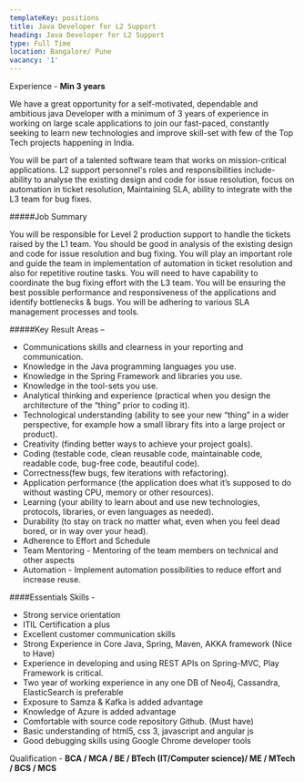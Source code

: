 ```yaml
---
templateKey: positions
title: Java Developer for L2 Support
heading: Java Developer for L2 Support
type: Full Time
location: Bangalore/ Pune
vacancy: '1'
---
```


Experience - **Min 3 years**

We have a great opportunity for a self-motivated, dependable and ambitious  java Developer with a minimum of 3 years of experience in working on large scale applications to join our fast-paced, constantly seeking to learn new technologies and improve skill-set with few of the Top Tech projects happening in India.

You will be part of a talented software team that works on mission-critical applications. L2 support personnel's roles and responsibilities include- ability to analyse the existing design and code for issue resolution, focus on automation in ticket resolution, Maintaining SLA, ability to integrate with the L3 team for bug fixes.


#####Job Summary

You will be responsible for Level 2 production support to handle the tickets raised by the L1 team. You should be good in analysis of the existing design and code for issue resolution and bug fixing. You will play an important role and guide the team in implementation of automation in ticket resolution and also for repetitive routine tasks. You will need to have capability to coordinate the bug fixing effort with the L3 team. You will be ensuring the best possible performance and responsiveness of the applications and identify bottlenecks & bugs. You will be adhering to various SLA management processes and tools.


#####Key Result Areas –
* Communications skills  and clearness in your reporting and communication.
* Knowledge in the Java programming languages you use.
* Knowledge in the Spring Framework and libraries you use.
* Knowledge in the tool-sets you use.
* Analytical thinking and experience (practical when you design the architecture of the “thing” prior to coding it).
* Technological understanding (ability to see your new “thing” in a wider perspective, for example how a small library fits into a large project or product).
* Creativity (finding better ways to achieve your project goals).
* Coding (testable code, clean reusable code, maintainable code, readable code, bug-free code, beautiful code).
* Correctness(few bugs, few iterations with refactoring).
* Application performance (the application does what it’s supposed to do without wasting CPU, memory or other resources).
* Learning (your ability to learn about and use new technologies, protocols, libraries, or even languages as needed).
* Durability (to stay on track no matter what, even when you feel dead bored, or in way over your head).
* Adherence to Effort and Schedule
* Team Mentoring - Mentoring of the team members on technical and other aspects
* Automation - Implement automation possibilities to reduce effort and increase reuse.

####Essentials Skills -
* Strong service orientation
* ITIL Certification a plus
* Excellent customer communication skills
* Strong Experience in Core Java, Spring, Maven, AKKA framework (Nice to Have)
* Experience in developing and using REST APIs on Spring-MVC, Play Framework is critical.
* Two year of working experience in any one DB of Neo4j, Cassandra, ElasticSearch is preferable
* Exposure to Samza & Kafka is added advantage
* Knowledge of Azure is added advantage
* Comfortable with source code repository Github. (Must have)
* Basic understanding of html5, css 3, javascript and angular js
* Good debugging skills using Google Chrome developer tools

Qualification - **BCA / MCA / BE / BTech (IT/Computer science)/ ME / MTech / BCS / MCS**